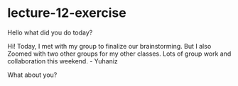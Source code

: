 # lecture-12-exercise
Hello
what did you do today?

Hi!
Today, I met with my group to finalize our brainstorming. But I also Zoomed with two other groups for my other classes. Lots of group work and collaboration this weekend. - Yuhaniz

What about you?
